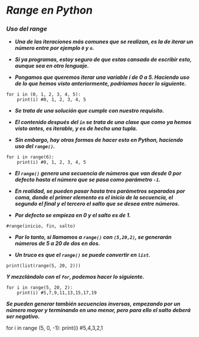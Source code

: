 # **_Range en Python_**

### **_Uso del range_**

- **_Una de las iteraciones más comunes que se realizan, es la de iterar un número entre por ejemplo ```0``` y ```n```._**
  
- **_Si ya programas, estoy seguro de que estas cansado de escribir esto, aunque sea en otro lenguaje._**
  
- **_Pongamos que queremos iterar una variable i de 0 a 5. Haciendo uso de lo que hemos visto anteriormente, podríamos hacer lo siguiente._**
  
```  
for i in (0, 1, 2, 3, 4, 5):
    print(i) #0, 1, 2, 3, 4, 5
```

- **_Se trata de una solución que cumple con nuestro requisito._**
  
- **_El contenido después del ```in``` se trata de una clase que como ya hemos visto antes, es iterable, y es de hecho una tupla._**
  
- **_Sin embargo, hay otras formas de hacer esto en Python, haciendo uso del ```range()```._**

```
for i in range(6):
    print(i) #0, 1, 2, 3, 4, 5
```

- **_El ```range()``` genera una secuencia de números que van desde 0 por defecto hasta el número que se pasa como parámetro ```-1```._**
  
- **_En realidad, se pueden pasar hasta tres parámetros separados por coma, donde el primer elemento es el inicio de la secuencia, el segundo el final y el tercero el salto que se desea entre números._**
  
- **_Por defecto se empieza en 0 y el salto es de 1._**

```
#range(inicio, fin, salto)
```

- **_Por lo tanto, si llamamos a ```range()``` con ```(5,20,2)```, se generarán números de 5 a 20 de dos en dos._**
  
- **_Un truco es que el ```range()``` se puede convertir en ```list```._**

```
print(list(range(5, 20, 2)))
```

**_Y mezclándolo con el ```for```, podemos hacer lo siguiente._**

```
for i in range(5, 20, 2):
    print(i) #5,7,9,11,13,15,17,19
```

**_Se pueden generar también secuencias inversas, empezando por un número mayor y terminando en uno menor, pero para ello el salto deberá ser negativo._**


for i in range (5, 0, -1):
    print(i) #5,4,3,2,1
